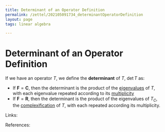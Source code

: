 ```yaml
---
title: Determinant of an Operator Definition
permalink: /zettel/202105091734_determinantOperatorDefinition
layout: page
tags: linear algebra

---
```

# Determinant of an Operator Definition

If we have an operator $T$, we define the **determinant** of $T$, $\mathrm{det} \, T$ as:
- If $\mathbf{F} = \mathbf{C}$, then the determinant is the product of the [eigenvalues](202102120912_eigenvalueDefinition) 
  of $T$, with each eigenvalue repeated according to its [multiplicity](202104241520_multiplictyDefinitionEigenvalue)
- If $\mathbf{F} = \mathbf{R}$, then the determinant is the product of the eigenvalues of $T_C$, the 
  [complexification](202104251532_complexificationOperator) of $T$, with each repeated according its 
  multiplicity.

Links: 

References: 


